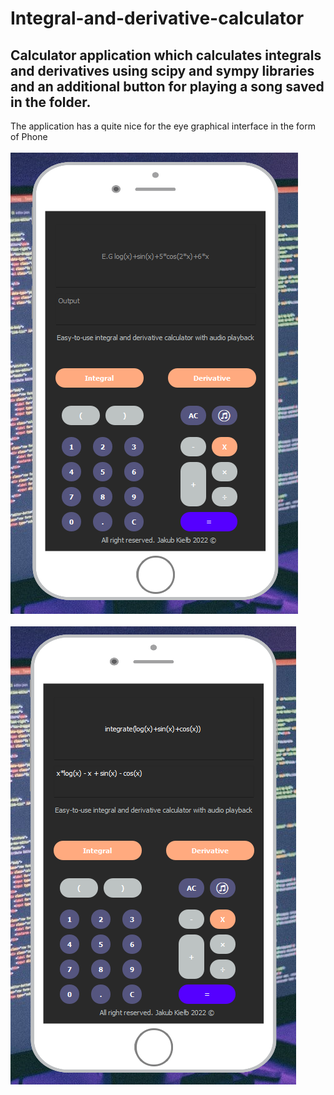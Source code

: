# Integral-and-derivative-calculator

## Calculator application which calculates integrals and derivatives using scipy and sympy libraries and an additional button for playing a song saved in the folder.
The application has a quite nice for the eye graphical interface in the form of Phone
\
\
![alt text](ss.png)
\
\
![alt text](ss1.png)
